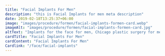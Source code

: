 ```yaml
---
title: "Facial Implants For Men"
description: "this is Facial Implants for men meta description"
date: 2019-02-18T13:25:37+06:00
image: "images/procedure/formen/facial-implants-formen-card.webp"
imageAlt: "images/procedure/formen/facial-implants-formen-card.jpg"
altText: "Implants for the face for men, Chicago plastic surgery for men"
cardTitle: "Facial Implants For Men"
cardContent: "Facial Implants For Men"
Cardlink: "/face/facial-implants"
---
```

